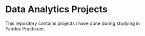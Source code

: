 # Data Analytics Projects
This repository contains projects i have done during studying in Yandex.Practicum.

